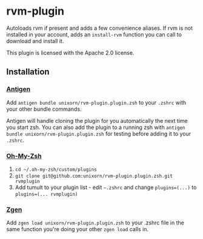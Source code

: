 # rvm-plugin

Autoloads rvm if present and adds a few convenience aliases. If rvm is not installed in your account, adds an `install-rvm` function you can call to download and install it.

This plugin is licensed with the Apache 2.0 license.

## Installation

### [Antigen](https://github.com/zsh-users/antigen)

Add `antigen bundle unixorn/rvm-plugin.plugin.zsh` to your `.zshrc` with your other bundle commands.

Antigen will handle cloning the plugin for you automatically the next time you start zsh. You can also add the plugin to a running zsh with `antigen bundle unixorn/rvm-plugin.plugin.zsh` for testing before adding it to your `.zshrc`.

### [Oh-My-Zsh](http://ohmyz.sh/)

1. `cd ~/.oh-my-zsh/custom/plugins`
2. `git clone git@github.com:unixorn/rvm-plugin.plugin.zsh.git rvmplugin`
3. Add tumult to your plugin list - edit `~.zshrc` and change `plugins=(...)` to `plugins=(... rvmplugin)`

### [Zgen](https://github.com/tarjoilija/zgen)

Add `zgen load unixorn/rvm-plugin.plugin.zsh` to your .zshrc file in the same function you're doing your other `zgen load` calls in.
